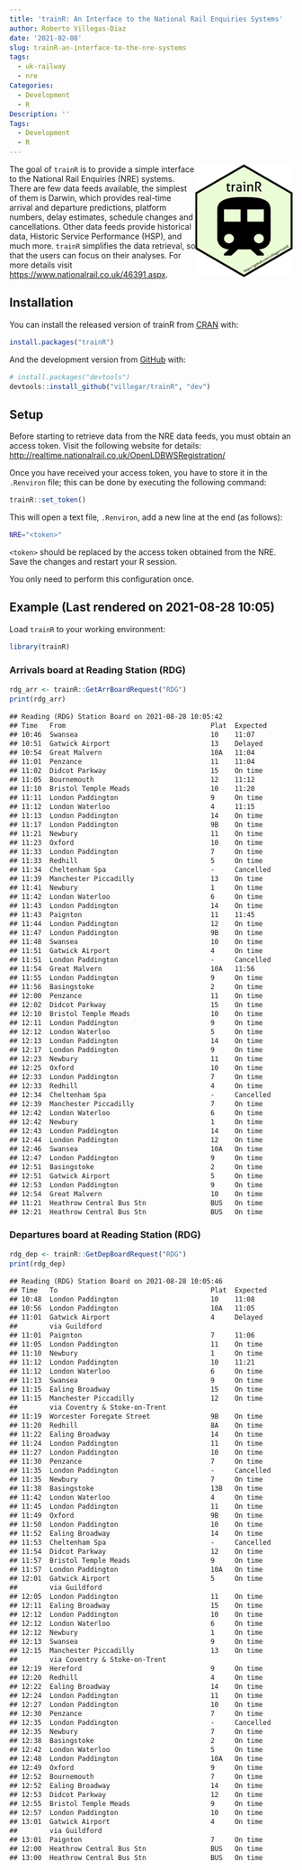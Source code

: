 ```yaml
---
title: 'trainR: An Interface to the National Rail Enquiries Systems'
author: Roberto Villegas-Diaz
date: '2021-02-08'
slug: trainR-an-interface-to-the-nre-systems
tags:
  - uk-railway
  - nre
Categories:
  - Development
  - R
Description: ''
Tags:
  - Development
  - R
---
```


<img src="https://raw.githubusercontent.com/villegar/trainR/main/inst/images/logo.png" alt="logo" align="right" height=200px/>

The goal of `trainR` is to provide a simple interface to the 
National Rail Enquiries (NRE) systems. There are few data feeds 
available, the simplest of them is Darwin, which provides real-time 
arrival and departure predictions, platform numbers, delay estimates, 
schedule changes and cancellations. Other data feeds provide historical 
data, Historic Service Performance (HSP), and much more. `trainR` 
simplifies the data retrieval, so that the users can focus on their 
analyses. For more details visit 
https://www.nationalrail.co.uk/46391.aspx.

## Installation

You can install the released version of trainR from [CRAN](https://CRAN.R-project.org) with:

``` r
install.packages("trainR")
```

And the development version from [GitHub](https://github.com/) with:

``` r
# install.packages("devtools")
devtools::install_github("villegar/trainR", "dev")
```

## Setup
Before starting to retrieve data from the NRE data feeds, you must obtain an access token. 
Visit the following website for details: http://realtime.nationalrail.co.uk/OpenLDBWSRegistration/

Once you have received your access token, you have to store it in the `.Renviron` file; this can be 
done by executing the following command:


```r
trainR::set_token()
```

This will open a text file, `.Renviron`, add a new line at the end (as follows):

```bash
NRE="<token>"
```

`<token>` should be replaced by the access token obtained from the NRE. Save the changes and restart 
your R session.

You only need to perform this configuration once.

## Example (Last rendered on 2021-08-28 10:05)

Load `trainR` to your working environment:

```r
library(trainR)
```

### Arrivals board at Reading Station (RDG)


```r
rdg_arr <- trainR::GetArrBoardRequest("RDG")
print(rdg_arr)
```

```
## Reading (RDG) Station Board on 2021-08-28 10:05:42
## Time   From                                    Plat  Expected
## 10:46  Swansea                                 10    11:07
## 10:51  Gatwick Airport                         13    Delayed
## 10:54  Great Malvern                           10A   11:04
## 11:01  Penzance                                11    11:04
## 11:02  Didcot Parkway                          15    On time
## 11:05  Bournemouth                             12    11:12
## 11:10  Bristol Temple Meads                    10    11:20
## 11:11  London Paddington                       9     On time
## 11:12  London Waterloo                         4     11:15
## 11:13  London Paddington                       14    On time
## 11:17  London Paddington                       9B    On time
## 11:21  Newbury                                 11    On time
## 11:23  Oxford                                  10    On time
## 11:33  London Paddington                       7     On time
## 11:33  Redhill                                 5     On time
## 11:34  Cheltenham Spa                          -     Cancelled
## 11:39  Manchester Piccadilly                   13    On time
## 11:41  Newbury                                 1     On time
## 11:42  London Waterloo                         6     On time
## 11:43  London Paddington                       14    On time
## 11:43  Paignton                                11    11:45
## 11:44  London Paddington                       12    On time
## 11:47  London Paddington                       9B    On time
## 11:48  Swansea                                 10    On time
## 11:51  Gatwick Airport                         4     On time
## 11:51  London Paddington                       -     Cancelled
## 11:54  Great Malvern                           10A   11:56
## 11:55  London Paddington                       9     On time
## 11:56  Basingstoke                             2     On time
## 12:00  Penzance                                11    On time
## 12:02  Didcot Parkway                          15    On time
## 12:10  Bristol Temple Meads                    10    On time
## 12:11  London Paddington                       9     On time
## 12:12  London Waterloo                         5     On time
## 12:13  London Paddington                       14    On time
## 12:17  London Paddington                       9     On time
## 12:23  Newbury                                 11    On time
## 12:25  Oxford                                  10    On time
## 12:33  London Paddington                       7     On time
## 12:33  Redhill                                 4     On time
## 12:34  Cheltenham Spa                          -     Cancelled
## 12:39  Manchester Piccadilly                   7     On time
## 12:42  London Waterloo                         6     On time
## 12:42  Newbury                                 1     On time
## 12:43  London Paddington                       14    On time
## 12:44  London Paddington                       12    On time
## 12:46  Swansea                                 10A   On time
## 12:47  London Paddington                       9     On time
## 12:51  Basingstoke                             2     On time
## 12:51  Gatwick Airport                         5     On time
## 12:53  London Paddington                       9     On time
## 12:54  Great Malvern                           10    On time
## 11:21  Heathrow Central Bus Stn                BUS   On time
## 12:21  Heathrow Central Bus Stn                BUS   On time
```

### Departures board at Reading Station (RDG)


```r
rdg_dep <- trainR::GetDepBoardRequest("RDG")
print(rdg_dep)
```

```
## Reading (RDG) Station Board on 2021-08-28 10:05:46
## Time   To                                      Plat  Expected
## 10:48  London Paddington                       10    11:08
## 10:56  London Paddington                       10A   11:05
## 11:01  Gatwick Airport                         4     Delayed
##        via Guildford                           
## 11:01  Paignton                                7     11:06
## 11:05  London Paddington                       11    On time
## 11:10  Newbury                                 1     On time
## 11:12  London Paddington                       10    11:21
## 11:12  London Waterloo                         6     On time
## 11:13  Swansea                                 9     On time
## 11:15  Ealing Broadway                         15    On time
## 11:15  Manchester Piccadilly                   12    On time
##        via Coventry & Stoke-on-Trent           
## 11:19  Worcester Foregate Street               9B    On time
## 11:20  Redhill                                 8A    On time
## 11:22  Ealing Broadway                         14    On time
## 11:24  London Paddington                       11    On time
## 11:27  London Paddington                       10    On time
## 11:30  Penzance                                7     On time
## 11:35  London Paddington                       -     Cancelled
## 11:35  Newbury                                 7     On time
## 11:38  Basingstoke                             13B   On time
## 11:42  London Waterloo                         4     On time
## 11:45  London Paddington                       11    On time
## 11:49  Oxford                                  9B    On time
## 11:50  London Paddington                       10    On time
## 11:52  Ealing Broadway                         14    On time
## 11:53  Cheltenham Spa                          -     Cancelled
## 11:54  Didcot Parkway                          12    On time
## 11:57  Bristol Temple Meads                    9     On time
## 11:57  London Paddington                       10A   On time
## 12:01  Gatwick Airport                         5     On time
##        via Guildford                           
## 12:05  London Paddington                       11    On time
## 12:11  Ealing Broadway                         15    On time
## 12:12  London Paddington                       10    On time
## 12:12  London Waterloo                         6     On time
## 12:12  Newbury                                 1     On time
## 12:13  Swansea                                 9     On time
## 12:15  Manchester Piccadilly                   13    On time
##        via Coventry & Stoke-on-Trent           
## 12:19  Hereford                                9     On time
## 12:20  Redhill                                 4     On time
## 12:22  Ealing Broadway                         14    On time
## 12:24  London Paddington                       11    On time
## 12:27  London Paddington                       10    On time
## 12:30  Penzance                                7     On time
## 12:35  London Paddington                       -     Cancelled
## 12:35  Newbury                                 7     On time
## 12:38  Basingstoke                             2     On time
## 12:42  London Waterloo                         5     On time
## 12:48  London Paddington                       10A   On time
## 12:49  Oxford                                  9     On time
## 12:52  Bournemouth                             7     On time
## 12:52  Ealing Broadway                         14    On time
## 12:53  Didcot Parkway                          12    On time
## 12:55  Bristol Temple Meads                    9     On time
## 12:57  London Paddington                       10    On time
## 13:01  Gatwick Airport                         4     On time
##        via Guildford                           
## 13:01  Paignton                                7     On time
## 12:00  Heathrow Central Bus Stn                BUS   On time
## 13:00  Heathrow Central Bus Stn                BUS   On time
```
